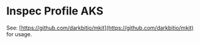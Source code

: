 # Inspec Profile AKS

See: [https://github.com/darkbitio/mkit](https://github.com/darkbitio/mkit) for usage.
